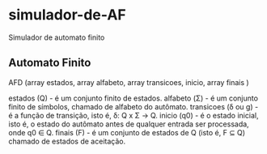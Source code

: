 # simulador-de-AF
Simulador de automato finito

## Automato Finito
AFD (array estados, array alfabeto, array transicoes, inicio, array finais )

estados (Q) - é um conjunto finito de estados.
alfabeto (Σ) - é um conjunto finito de símbolos, chamado de alfabeto do autômato.
transicoes (δ ou g) - é a função de transição, isto é, δ: Q x Σ → Q.
inicio (q0) - é o estado inicial, isto é, o estado do autômato antes de qualquer entrada ser processada, onde q0 ∈ Q.
finais (F) - é um conjunto de estados de Q (isto é, F ⊆ Q) chamado de estados de aceitação.